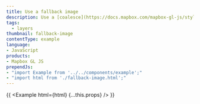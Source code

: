 ```yaml
---
title: Use a fallback image
description: Use a [coalesce](https://docs.mapbox.com/mapbox-gl-js/style-spec/expressions/#coalesce) expression to display another image when a requested image is not available.
tags:
  - layers
thumbnail: fallback-image
contentType: example
language:
- JavaScript
products:
- Mapbox GL JS
prependJs:
- "import Example from '../../components/example';"
- "import html from './fallback-image.html';"
---
```


{{ <Example html={html} {...this.props} /> }}
